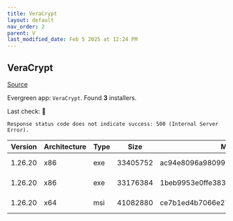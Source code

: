 ```yaml
---
title: VeraCrypt
layout: default
nav_order: 2
parent: V
last_modified_date: Feb 5 2025 at 12:24 PM
---
```


## VeraCrypt

[Source](https://www.veracrypt.fr/en/Home.html)

Evergreen app: `VeraCrypt`. Found **3** installers.

Last check: 🔴
```
Response status code does not indicate success: 500 (Internal Server Error).
```

| Version | Architecture | Type | Size     | Md5                              | URI                                                                                                                                                                                                                                            |
| ------- | ------------ | ---- | -------- | -------------------------------- | ---------------------------------------------------------------------------------------------------------------------------------------------------------------------------------------------------------------------------------------------- |
| 1.26.20 | x86          | exe  | 33405752 | ac94e8096a9809983afa98a0c2d68d53 | [https://ixpeering.dl.sourceforge.net/project/veracrypt/VeraCrypt%201.26.20/Windows/VeraCrypt%20Setup%201.26.20.exe](https://ixpeering.dl.sourceforge.net/project/veracrypt/VeraCrypt%201.26.20/Windows/VeraCrypt%20Setup%201.26.20.exe)       |
| 1.26.20 | x86          | exe  | 33176384 | 1beb9953e0ffe383eaba7ab9297e5d76 | [https://ixpeering.dl.sourceforge.net/project/veracrypt/VeraCrypt%201.26.20/Windows/VeraCrypt%20Portable%201.26.20.exe](https://ixpeering.dl.sourceforge.net/project/veracrypt/VeraCrypt%201.26.20/Windows/VeraCrypt%20Portable%201.26.20.exe) |
| 1.26.20 | x64          | msi  | 41082880 | ce7b1ed4b7066e27429efbdf763d0258 | [https://ixpeering.dl.sourceforge.net/project/veracrypt/VeraCrypt%201.26.20/Windows/VeraCrypt_Setup_x64_1.26.20.msi](https://ixpeering.dl.sourceforge.net/project/veracrypt/VeraCrypt%201.26.20/Windows/VeraCrypt_Setup_x64_1.26.20.msi)       |
